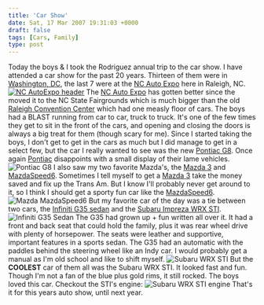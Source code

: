 ```yaml
---
title: 'Car Show'
date: Sat, 17 Mar 2007 19:31:03 +0000
draft: false
tags: [Cars, Family]
type: post
---
```


Today the boys & I took the Rodriguez annual trip to the car show. I have attended a car show for the past 20 years. Thirteen of them were in [Washington, DC](http://www.washingtonautoshow.com/), the last 7 were at the [NC Auto Expo](http://www.ncautoexpo.com/) here in Raleigh, NC. [![NC AutoExpo header](http://zeusville.files.wordpress.com/2007/03/ncautoexpo_header_680x145.jpg)](http://www.ncautoexpo.com/) The [NC Auto Expo](http://www.ncautoexpo.com/) has gotten better since the moved it to the NC State Fairgrounds which is much bigger than the old [Raleigh Convention Center](http://www.raleighconvention.com/) which had one measly floor of cars. The boys had a BLAST running from car to car, truck to truck. It's one of the few times they get to sit in the front of the cars, and opening and closing the doors is always a big treat for them (though scary for me). Since I started taking the boys, I don't get to get in the cars as much but I did manage to get in a select few, but the car I really wanted to see was the new [Pontiac G8](http://www.pontiac.com/g8/). Once again [Pontiac](http://www.pontiac.com) disappoints with a small display of their lame vehicles. ![Pontiac G8](http://zeusville.files.wordpress.com/2007/03/pontiac_g81.png) I also saw my two favorite Mazda's, the [Mazda 3](http://www.mazdausa.com/MusaWeb/displayPage.action?pageParameter=modelsMain&vehicleCode=M3S) and [MazdaSpeed6](http://www.mazdausa.com/MusaWeb/displayPage.action?pageParameter=modelsMain&vehicleCode=MS6). Sometimes I tell myself to get a [Mazda 3](http://www.mazdausa.com/MusaWeb/displayPage.action?pageParameter=modelsMain&vehicleCode=M3S) take the money saved and fix up the Trans Am. But I know I'll probably never get around to it, so I think I should get a sporty fun car like the [MazdaSpeed6](http://www.mazdausa.com/MusaWeb/displayPage.action?pageParameter=modelsMain&vehicleCode=MS6). ![Mazda MazdaSpeed6](http://zeusville.files.wordpress.com/2007/03/mazdaspeed6_ext.jpg) But my favorite car of the day was a tie between two cars, the [Infiniti G35 sedan](http://www.infiniti.com/g_sedan/index.html) and the [Subaru Impreza WRX STI](http://www.subaru.com/shop/overview.jsp?model=IMPREZA&trim=WRX_STI&command=overview). ![Infiniti G35 Sedan](http://zeusville.files.wordpress.com/2007/03/g35_sedan.png) The G35 had grown up + fun written all over it. It had a front and back seat that could hold the family, plus it was rear wheel drive with plenty of horsepower. The seats were leather and supportive, important features in a sports sedan. The G35 had an automatic with the paddles behind the steering wheel like an Indy car. I would probably get a manual as I'm old school and like to shift myself. ![Subaru WRX STI](http://zeusville.files.wordpress.com/2007/03/wrx_sti.jpg) But the **COOLEST** car of them all was the Subaru WRX STI. It looked fast and fun. Though I'm not a fan of the blue plus gold rims, it still rocked. The boys loved this car. Checkout the STI's engine: ![Subaru WRX STI engine](http://zeusville.files.wordpress.com/2007/03/wrx_sti_engine.jpg) That's it for this years auto show, until next year.